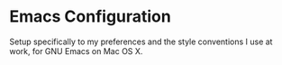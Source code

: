 Emacs Configuration
===================

Setup specifically to my preferences and the style conventions I use at work,
for GNU Emacs on Mac OS X.
